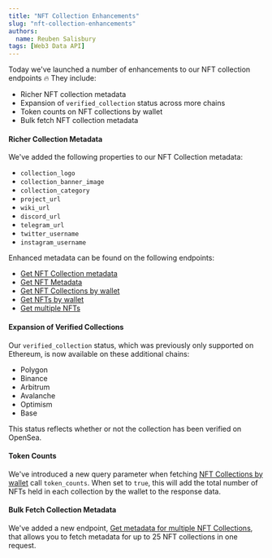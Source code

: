 ```yaml
---
title: "NFT Collection Enhancements"
slug: "nft-collection-enhancements"
authors:
  name: Reuben Salisbury
tags: [Web3 Data API]
---
```


Today we've launched a number of enhancements to our NFT collection endpoints 🔥 They include:

<!-- truncate -->

- Richer NFT collection metadata
- Expansion of `verified_collection` status across more chains
- Token counts on NFT collections by wallet
- Bulk fetch NFT collection metadata

#### Richer Collection Metadata
We've added the following properties to our NFT Collection metadata:

- `collection_logo`
- `collection_banner_image` 
- `collection_category`
- `project_url`
- `wiki_url`
- `discord_url`
- `telegram_url`
- `twitter_username`
- `instagram_username`

Enhanced metadata can be found on the following endpoints:

- [Get NFT Collection metadata](/web3-data-api/evm/reference/get-nft-contract-metadata)
- [Get NFT Metadata](/web3-data-api/evm/reference/get-nft-metadata)
- [Get NFT Collections by wallet](/web3-data-api/evm/reference/get-wallet-nft-collections)
- [Get NFTs by wallet](/web3-data-api/evm/reference/get-wallet-nfts)
- [Get multiple NFTs](/web3-data-api/evm/reference/get-multiple-nfts)

#### Expansion of Verified Collections
Our `verified_collection` status, which was previously only supported on Ethereum, is now available on these additional chains:

- Polygon
- Binance
- Arbitrum
- Avalanche
- Optimism
- Base

This status reflects whether or not the collection has been verified on OpenSea.

#### Token Counts
We've introduced a new query parameter when fetching [NFT Collections by wallet](/web3-data-api/evm/reference/get-wallet-nft-collections) call `token_counts`. When set to `true`, this will add the total number of NFTs held in each collection by the wallet to the response data.

#### Bulk Fetch Collection Metadata
We've added a new endpoint, [Get metadata for multiple NFT Collections](/web3-data-api/evm/reference/get-nft-bulk-contract-metadata), that allows you to fetch metadata for up to 25 NFT collections in one request.



